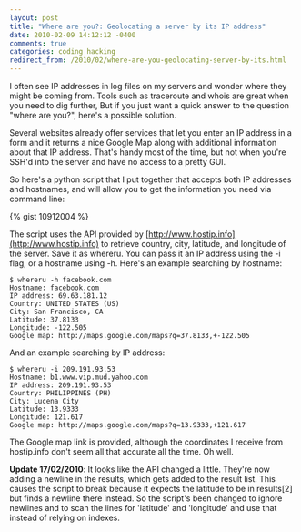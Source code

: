 ```yaml
---
layout: post
title: "Where are you?: Geolocating a server by its IP address"
date: 2010-02-09 14:12:12 -0400
comments: true
categories: coding hacking
redirect_from: /2010/02/where-are-you-geolocating-server-by-its.html
---
```


I often see IP addresses in log files on my servers and wonder where they might be coming from. Tools such as
traceroute and whois are great when you need to dig further, But if you just want a quick answer to the question
"where are you?", here's a possible solution. 

<!--more-->

Several websites already offer services that let you enter an IP address in a form and it returns a nice Google Map
along with additional information about that IP address. That's handy most of the time, but not when you're SSH'd
into the server and have no access to a pretty GUI.

So here's a python script that I put together that accepts both IP addresses and hostnames, and will allow you to
get the information you need via command line:

{% gist 10912004 %}

The script uses the API provided by [http://www.hostip.info](http://www.hostip.info) to retrieve country, city, latitude, and longitude of
the server. Save it as whereru. You can pass it an IP address using the -i flag, or a hostname using -h. Here's an
example searching by hostname: 

```
$ whereru -h facebook.com
Hostname: facebook.com
IP address: 69.63.181.12
Country: UNITED STATES (US)
City: San Francisco, CA
Latitude: 37.8133
Longitude: -122.505
Google map: http://maps.google.com/maps?q=37.8133,+-122.505
```

And an example searching by IP address:

```
$ whereru -i 209.191.93.53
Hostname: b1.www.vip.mud.yahoo.com
IP address: 209.191.93.53
Country: PHILIPPINES (PH)
City: Lucena City
Latitude: 13.9333
Longitude: 121.617
Google map: http://maps.google.com/maps?q=13.9333,+121.617
```

The Google map link is provided, although the coordinates I receive from hostip.info don't seem all that accurate
all the time. Oh well. 

**Update 17/02/2010**: It looks like the API changed a little. They're now adding a newline in the results, which gets
added to the result list. This causes the script to break because it expects the latitude to be in results[2] but
finds a newline there instead. So the script's been changed to ignore newlines and to scan the lines for 'latitude'
and 'longitude' and use that instead of relying on indexes. 
